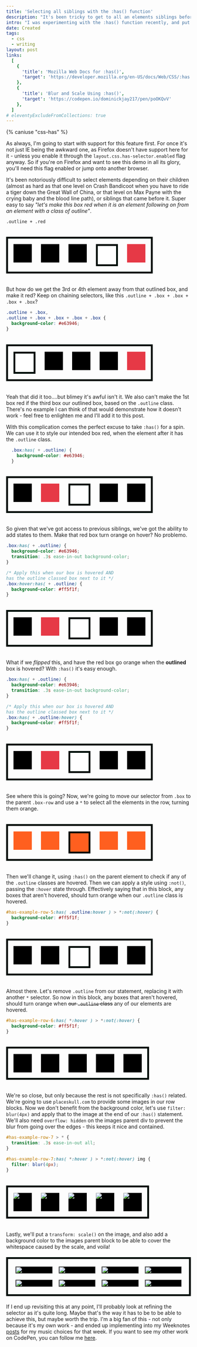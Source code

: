 ```yaml
---
title: 'Selecting all siblings with the :has() function'
description: "It's been tricky to get to all an elements siblings before, but with :has() it's simple!"
intro: "I was experimenting with the :has() function recently, and put together a quick demonstration of how to select all an elements siblings and style them. It ended up being picked by CodePen, so this post is demonstrating how that was put together."
date: Created
tags:
  - css
  - writing
layout: post
links:
  [
    {
      'title': 'Mozilla Web Docs for :has()',
      'target': 'https://developer.mozilla.org/en-US/docs/Web/CSS/:has'
    },
    {
      'title': 'Blur and Scale Using :has()',
      'target': 'https://codepen.io/dominickjay217/pen/poOKQvV'
    },
  ]
# eleventyExcludeFromCollections: true
---
```


{% caniuse "css-has" %}

As always, I'm going to start with support for this feature first. For once it's not just IE being the awkward one, as Firefox doesn't have support here for it - unless you enable it through the `layout.css.has-selector.enabled` flag anyway. So if you're on Firefox and want to see this demo in all its glory, you'll need this flag enabled or jump onto another browser.

It's been notoriously difficult to select elements depending on their children (almost as hard as that one level on Crash Bandicoot when you have to ride a tiger down the Great Wall of China, or that level on Max Payne with the crying baby and the blood line path), or siblings that came before it. Super easy to say _"let's make this box red when it is an element following on from an element with a class of outline"_.

`.outline + .red`

<style>

  .box {
    width: 50px;
    height: 50px;
    background-color: black;
  }

  .outline {
    background-color: white;
    border: 5px solid #010f0a;
  }

  #one-red-box .outline + .box,
  .outline + .box + .box + .box + .box {
    background-color: #e63946;
  }

  .box-row {
    display: inline-flex;
    column-gap: 25px;
    margin-block: 20px;
    border: 5px solid #010f0a;
    padding: 15px;
  }

</style>

<div class="box-row" id="one-red-box">
  <div class="box"></div>
  <div class="box"></div>
  <div class="box"></div>
  <div class="box outline"></div>
  <div class="box"></div>
</div>

But how do we get the 3rd or 4th element away from that outlined box, and make it red? Keep on chaining selectors, like this `.outline + .box + .box + .box + .box`?

```css
.outline + .box,
.outline + .box + .box + .box + .box {
  background-color: #e63946;
}
```

<div class="box-row">
  <div class="box outline"></div>
  <div class="box"></div>
  <div class="box"></div>
  <div class="box"></div>
  <div class="box"></div>
</div>

Yeah that did it too....but blimey it's awful isn't it. We also can't make the 1st box red if the third box our outlined box, based on the `.outline` class. There's no example I can think of that would demonstrate how it doesn't work - feel free to enlighten me and I'll add it to this post.

With this complication comes the perfect excuse to take `:has()` for a spin. We can use it to style our intended box red, when the element after it has the `.outline` class.

```css
  .box:has( + .outline) {
    background-color: #e63946;
  }
```

<style>
  #has-example-row .box:has( + .outline) {
    background-color: #e63946;
  }
</style>

<div class="box-row" id="has-example-row">
  <div class="box "></div>
  <div class="box"></div>
  <div class="box outline"></div>
  <div class="box"></div>
  <div class="box"></div>
</div>

So given that we've got access to previous siblings, we've got the ability to add states to them. Make that red box turn orange on hover? No problemo.

```css
.box:has( + .outline) {
  background-color: #e63946;
  transition: .3s ease-in-out background-color;
}

/* Apply this when our box is hovered AND
has the outline classed box next to it */
.box:hover:has( + .outline) {
  background-color: #ff5f1f;
}
```

<style>
  #has-example-row-2 .box:has( + .outline) {
    background-color: #e63946;
    transition: .3s ease-in-out background-color;
  }
  #has-example-row-2 .box:hover:has( + .outline) {
    background-color: #ff5f1f;
  }
</style>

<div class="box-row" id="has-example-row-2">
  <div class="box "></div>
  <div class="box"></div>
  <div class="box outline"></div>
  <div class="box"></div>
  <div class="box"></div>
</div>

What if we _flipped_ this, and have the red box go orange when the **outlined** box is hovered? With `:has()` it's easy enough.

```css
.box:has( + .outline) {
  background-color: #e63946;
  transition: .3s ease-in-out background-color;
}

/* Apply this when our box is hovered AND
has the outline classed box next to it */
.box:has( + .outline:hover) {
  background-color: #ff5f1f;
}
```
<style>
  #has-example-row-3 .box:has( + .outline) {
    background-color: #e63946;
    transition: .3s ease-in-out background-color;
  }
  #has-example-row-3 .box:has( + .outline:hover) {
    background-color: #ff5f1f;
  }
</style>

<div class="box-row" id="has-example-row-3">
  <div class="box "></div>
  <div class="box"></div>
  <div class="box outline"></div>
  <div class="box"></div>
  <div class="box"></div>
</div>

See where this is going? Now, we're going to move our selector from `.box` to the parent `.box-row` and use a `*` to select all the elements in the row, turning them orange.

<style>
  #has-example-row-4 > * {
    background-color: #ff5f1f;
  }
</style>

<div class="box-row" id="has-example-row-4">
  <div class="box "></div>
  <div class="box"></div>
  <div class="box outline"></div>
  <div class="box"></div>
  <div class="box"></div>
</div>

Then we'll change it, using `:has()` on the parent element to check if any of the `.outline` classes are hovered. Then we can apply a style using `:not()`, passing the `:hover` state through. Effectively saying that in this block, any boxes that aren't hovered, should turn orange when our `.outline` class is hovered.

```css
#has-example-row-5:has( .outline:hover ) > *:not(:hover) {
  background-color: #ff5f1f;
}
```

<style>
  #has-example-row-5:has( .outline:hover ) > *:not(:hover) {
    background-color: #ff5f1f;
    transition: .3s ease-in-out background-color;
  }
</style>

<div class="box-row" id="has-example-row-5">
  <div class="box "></div>
  <div class="box"></div>
  <div class="box outline"></div>
  <div class="box"></div>
  <div class="box"></div>
</div>

Almost there. Let's remove `.outline` from our statement, replacing it with another `*` selector. So now in this block, any boxes that aren't hovered, should turn orange when ~~our `.outline` class~~ any of our elements are hovered.

```css
#has-example-row-6:has( *:hover ) > *:not(:hover) {
  background-color: #ff5f1f;
}
```

<style>
  #has-example-row-6 > * {
    transition: .3s ease-in-out background-color;
  }

  #has-example-row-6:has( *:hover ) > *:not(:hover) {
    background-color: #ff5f1f;
  }
</style>

<div class="box-row" id="has-example-row-6">
  <div class="box "></div>
  <div class="box"></div>
  <div class="box"></div>
  <div class="box"></div>
  <div class="box"></div>
</div>

We're so close, but only because the rest is not specifically `:has()` related. We're going to use `placeskull.com` to provide some images in our row blocks. Now we don't benefit from the background color, let's use `filter: blur(4px)` and apply that to the image at the end of our `:has()` statement. We'll also need `overflow: hidden` on the images parent div to prevent the blur from going over the edges - this keeps it nice and contained.

```css
#has-example-row-7 > * {
  transition: .3s ease-in-out all;
}

#has-example-row-7:has( *:hover ) > *:not(:hover) img {
  filter: blur(4px);
}
```

<style>
  #has-example-row-7 > * {
    overflow: hidden;
  }

  #has-example-row-7 > * img{
    transition: .3s ease-in-out all;
  }

  #has-example-row-7:has( *:hover ) > *:not(:hover) img {
    filter: blur(4px);
  }
</style>

<div class="box-row" id="has-example-row-7">
  <div class="box">
    <img src="https://placeskull.com/350/350" />
  </div>
  <div class="box">
    <img src="https://placeskull.com/350/350" />
  </div>
  <div class="box">
    <img src="https://placeskull.com/350/350" />
  </div>
  <div class="box">
    <img src="https://placeskull.com/350/350" />
  </div>
  <div class="box">
    <img src="https://placeskull.com/350/350" />
  </div>
</div>

Lastly, we'll put a `transform: scale()` on the image, and also add a background color to the images parent block to be able to cover the whitespace caused by the scale, and voila!

<style>
  .main-container {
    border: 5px solid #010f0a;
    padding: 20px;
    margin-block: 20px;
    position: relative;
  }

  .has-grid {
    display: grid;
    grid-template-columns: repeat(8, minmax(0, 1fr));
    gap: 1rem;
    place-content: center;
  }

  @media (max-width: 768px) {
    .has-grid {
      grid-template-columns: repeat(4, minmax(0, 1fr));
    }
  }

  .cell {
    grid-column: span 2/span 2;
    overflow: hidden;
    background: black;
  }

  .cell img {
    width: 100%;
    transition: .65s cubic-bezier(0.680, -0.550, 0.265, 1.550) all;
  }

  .has-grid:has( > *:hover ) > *:not(:hover) img {
    filter: blur(4px);
    transform: scale(0.85);
  }

  .attribute {
    position: absolute;
    bottom: -20px;
    left: 0;
    right: 0;
    margin-inline: auto;
    text-align: center;
    max-width: 750px;
    font-family: 'Erode', sans-serif;
  }

  .attribute a {
    font-weight: 500;
  }

  .helpful-hint {
    margin-block: 40px;
    font-size: 1.85rem;
    text-align: center;
    font-family: 'Erode', sans-serif;
  }
</style>

<div class="main-container">
	<div class="has-grid">
		<div class="cell">
			<img src="https://placeskull.com/350/350" />
		</div>
		<div class="cell">
			<img src="https://placeskull.com/350/350" />
		</div>
		<div class="cell">
			<img src="https://placeskull.com/350/350" />
		</div>
		<div class="cell">
			<img src="https://placeskull.com/350/350" />
		</div>
		<div class="cell">
			<img src="https://placeskull.com/350/350" />
		</div>
		<div class="cell">
			<img src="https://placeskull.com/350/350" />
		</div>
		<div class="cell">
			<img src="https://placeskull.com/350/350" />
		</div>
		<div class="cell">
			<img src="https://placeskull.com/350/350" />
		</div>
	</div>
</div>

If I end up revisiting this at any point, I'll probably look at refining the selector as it's quite long. Maybe that's the way it has to be to be able to achieve this, but maybe worth the trip. I'm a big fan of this - not only because it's my own work - and ended up implementing into my Weeknotes <a class="underline hover:no-underline" href="/tag/weeknotes/">posts</a> for my music choices for that week. If you want to see my other work on CodePen, you can follow me <a class="underline hover:no-underline" href="https://codepen.io/dominickjay217">here</a>.